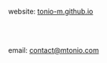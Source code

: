 website: [tonio-m.github.io](http://tonio-m.github.io/)

&nbsp;  
&nbsp;  

email: contact@mtonio.com
